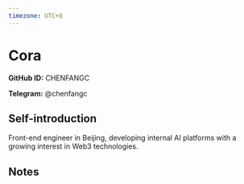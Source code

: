 ```yaml
---
timezone: UTC+8
---
```


# Cora

**GitHub ID:** CHENFANGC

**Telegram:** @chenfangc

## Self-introduction

Front-end engineer in Beijing, developing internal AI platforms with a growing interest in Web3 technologies.

## Notes

<!-- Content_START -->


<!-- Content_END -->
